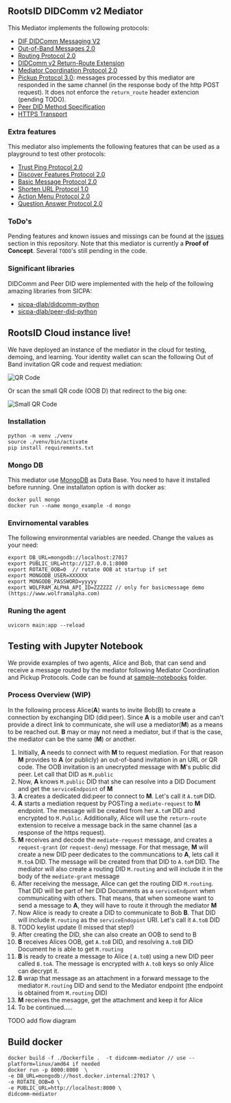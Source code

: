 ## RootsID DIDComm v2 Mediator

This Mediator implements the following protocols:

* [DIF DIDComm Messaging V2](https://identity.foundation/didcomm-messaging/spec/)
* [Out-of-Band Messages 2.0](https://identity.foundation/didcomm-messaging/spec/#out-of-band-messages)
* [Routing Protocol 2.0](https://identity.foundation/didcomm-messaging/spec/#routing-protocol-20)
* [DIDComm v2 Return-Route Extension](https://github.com/decentralized-identity/didcomm-messaging/blob/main/extensions/return_route/main.md)
* [Mediator Coordination Protocol 2.0](https://didcomm.org/mediator-coordination/2.0/)
* [Pickup Protocol 3.0](https://didcomm.org/pickup/3.0/): messages processed by this mediator are responded in the same channel (in the response body of the http POST request). It does not enforce the `return_route` header extencion (pending TODO).
* [Peer DID Method Specification](https://identity.foundation/peer-did-method-spec/)
* [HTTPS Transport](https://identity.foundation/didcomm-messaging/spec/#https)

### Extra features
This mediator also implements the following features that can be used as a playground to test other protocols:
* [Trust Ping Protocol 2.0](https://identity.foundation/didcomm-messaging/spec/#trust-ping-protocol-20)
* [Discover Features Protocol 2.0](https://identity.foundation/didcomm-messaging/spec/#discover-features-protocol-20)
* [Basic Message Protocol 2.0](https://didcomm.org/basicmessage/2.0/)
* [Shorten URL Protocol 1.0]()
* [Action Menu Protocol 2.0](https://didcomm.org/action-menu/2.0/)
* [Question Answer Protocol 2.0]()

### ToDo's
Pending features and known issues and missings can be found at the [issues]([issues](https://github.com/roots-id/didcomm-mediator/issues)) section in this repository.
Note that this mediator is currently a **Proof of Concept**. Several `TODO`'s still pending in the code.

### Significant libraries
DIDComm and Peer DID were implemented with the help of the following amazing libraries from SICPA:
* [sicpa-dlab/didcomm-python](https://github.com/sicpa-dlab/didcomm-python)
* [sicpa-dlab/peer-did-python](https://github.com/sicpa-dlab/peer-did-python)

## RootsID Cloud instance live!
We have deployed an instance of the mediator in the cloud for testing, demoing, and learning.
Your identity wallet can scan the following Out of Band invitation QR code and request mediation:

![QR Code](https://mediator.rootsid.cloud/oob_qrcode)

Or scan the small QR code (OOB D) that redirect to the big one:

![Small QR Code](https://mediator.rootsid.cloud/oob_small_qrcode)


### Installation
```
python -m venv ./venv 
source ./venv/bin/activate
pip install requirements.txt
```
### Mongo DB
This mediator use [MongoDB](https://www.mongodb.com) as Data Base. You need to have it installed before running. One installaton option is with docker as:
```
docker pull mongo
docker run --name mongo_example -d mongo
```

### Envirnomental varables
The following environmental variables are needed. Change the values as your need:
```
export DB_URL=mongodb://localhost:27017
export PUBLIC_URL=http://127.0.0.1:8000
export ROTATE_OOB=0  // rotate OOB at startup if set
export MONGODB_USER=XXXXXX
export MONGODB_PASSWORD=yyyyy
export WOLFRAM_ALPHA_API_ID=ZZZZZZ // only for basicmessage demo (https://www.wolframalpha.com)
```

### Runing the agent
```
uvicorn main:app --reload
```

## Testing with Jupyter Notebook
We provide examples of two agents, Alice and Bob, that can send and receive a message routed by the mediator following Mediator Coordination and Pickup Protocols. Code can be found at [sample-notebooks](https://github.com/roots-id/didcomm-mediator/tree/main/sample-notebooks) folder.

### Process Overview (WIP)
In the following process Alice(**A**) wants to invite Bob(B) to create a connection by exchanging DID (did:peer). Since **A** is a mobile user and can't provide a direct link to communicate, she will use a mediator(**M**) as a means to be reached out. **B** may or may not  need a mediator, but if that is the case, the mediator can be the same (**M**) or another.

1. Initially, **A** needs to connect with **M** to request mediation. For that reason **M** provides to **A** (or publicly) an out-of-band invitation in an URL or QR code. The OOB invitation is an unecrypted message with **M**'s public did peer. Let call that DID as `M.public`
2. Now, **A** knows `M.public` DID that she can resolve into a DID Document and get the `serviceEndpoint` of **M**
3. **A** creates a dedicated did:peer to connect to **M**. Let's call it `A.toM` DID.
4. **A** starts a mediation request  by POSTing a `mediate-request` to **M** endpoint. The message will be created from her `A.toM` DID and encrypted to `M.Public`. Additionally, Alice will use the `return-route` extension to receive a message back in the same channel (as a response of the https request).
5. **M** receives and decode the `mediate-request` message, and creates a `request-grant` (or `request-deny`) message. For that message, **M** will create a new DID peer dedicates to the communcations to **A**, lets call it `M.toA` DID. The message will be created from that DID to `A.toM` DID. The mediator will also create a routing DID `M.routing` and will include it in the body of the `mediate-grant` message
6. After receiving the message, Alice can get the routing DID `M.routing`. That DID will be part of her DID Documents as a `serviceEndpont` when communicating with others. That means, that when someone want to send a message to **A**, they will have to route it through the mediator **M**
7. Now Alice is ready to create a DID to communicate to Bob **B**. That DID will include `M.routing` as the `serviceEndopint` URI. Let's call it `A.toB` DID
8. TODO keylist update (I missed that step!)
9. After creating the DID, she can also create an OOB to send to B
10. **B** receives Alices OOB, get `A.toB` DID, and resolving `A.toB` DID Document he is able to get `M.routing`
11. **B** is ready to create a message to Alice ( `A.toB`) using a new DID peer called `B.toA`. The message is encrypted with `A.toB` keys so only Alice can decrypt it.
12. **B** wrap that message as an attachment in a forward message to the mediator `M.routing` DID and send to the Mediator endpoint (the endpoint is obtained from `M.routing` DID)
13. **M** receives the mesagge, get the attachment and keep it for Alice
14. To be continued.....

TODO add flow diagram

## Build docker
```
docker build -f ./Dockerfile .  -t didcomm-mediator // use --platform=linux/amd64 if needed
docker run -p 8000:8000  \
-e DB_URL=mongodb://host.docker.internal:27017 \
-e ROTATE_OOB=0 \
-e PUBLIC_URL=http://localhost:8000 \
didcomm-mediator
```

